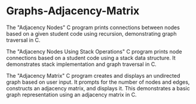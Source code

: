 # Graphs-Adjacency-Matrix

The "Adjacency Nodes" C program prints connections between nodes based on a given student code using recursion, demonstrating graph traversal in C.

The "Adjacency Nodes Using Stack Operations" C program prints node connections based on a student code using a stack data structure. It demonstrates stack implementation and graph traversal in C.

The "Adjacency Matrix" C program creates and displays an undirected graph based on user input. It prompts for the number of nodes and edges, constructs an adjacency matrix, and displays it. This demonstrates a basic graph representation using an adjacency matrix in C.
